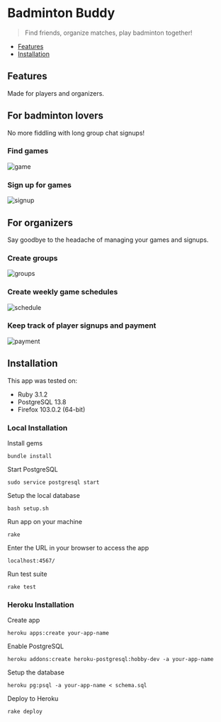 # Badminton Buddy
> Find friends, organize matches, play badminton together!

- [Features](#features)
- [Installation](#installation)

## Features
Made for players and organizers.

## For badminton lovers
No more fiddling with long group chat signups!
### Find games
![game](https://github.com/PeterSHua/bad-buds/blob/97fb9ee0fedece00671ac8162e3f2702bab259cc/public/images/game_list.png)

### Sign up for games
![signup](https://github.com/PeterSHua/bad-buds/blob/97fb9ee0fedece00671ac8162e3f2702bab259cc/public/images/game_details.png)

## For organizers
Say goodbye to the headache of managing your games and signups.
### Create groups
![groups](https://github.com/PeterSHua/bad-buds/blob/97fb9ee0fedece00671ac8162e3f2702bab259cc/public/images/group_list.png)

### Create weekly game schedules
![schedule](https://github.com/PeterSHua/bad-buds/blob/97fb9ee0fedece00671ac8162e3f2702bab259cc/public/images/schedules.png)

### Keep track of player signups and payment
![payment](https://github.com/PeterSHua/bad-buds/blob/97fb9ee0fedece00671ac8162e3f2702bab259cc/public/images/payment.png)

## Installation
This app was tested on:

- Ruby 3.1.2
- PostgreSQL 13.8
- Firefox 103.0.2 (64-bit)

### Local Installation
Install gems
```unix
bundle install
```

Start PostgreSQL
```unix
sudo service postgresql start
```

Setup the local database
```unix
bash setup.sh
```

Run app on your machine
```unix
rake
```

Enter the URL in your browser to access the app
```unix
localhost:4567/
```

Run test suite
```unix
rake test
```

### Heroku Installation
Create app
```unix
heroku apps:create your-app-name
```

Enable PostgreSQL
```unix
heroku addons:create heroku-postgresql:hobby-dev -a your-app-name
```

Setup the database
```unix
heroku pg:psql -a your-app-name < schema.sql
```

Deploy to Heroku
```unix
rake deploy
```
